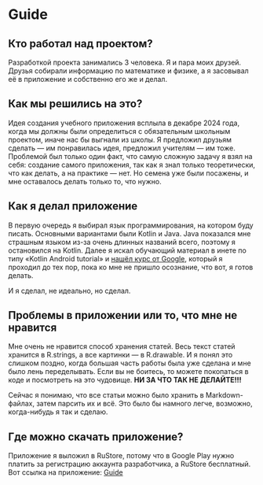 # Guide

## Кто работал над проектом?

Разработкой проекта занимались 3 человека. Я и пара моих друзей. Друзья собирали информацию по математике и физике, а я засовывал её в приложение и собственно его же и делал.

## Как мы решились на это?

Идея создания учебного приложения всплыла в декабре 2024 года, когда мы должны были определиться с обязательным школьным проектом, иначе нас бы выгнали из школы. Я предложил друзьям сделать — им понравилась идея, предложил учителям — им тоже. Проблемой был только один факт, что самую сложную задачу я взял на себя: создание самого приложения, так как я знал только теоретически, что как делать, а на практике — нет. Но семена уже были посажены, и мне оставалось делать только то, что нужно.

## Как я делал приложение

В первую очередь я выбирал язык программирования, на котором буду писать. Основными вариантами были Kotlin и Java. Java показался мне страшным языком из-за очень длинных названий всего, поэтому я остановился на Kotlin. Далее я искал обучающий материал в инете по типу «Kotlin Android tutorial» и [нашёл курс от Google](https://developer.android.com/courses/android-basics-compose/course), который я проходил до тех пор, пока ко мне не пришло осознание, что вот, я готов делать.

И я сделал, не идеально, но сделал.

## Проблемы в приложении или то, что мне не нравится

Мне очень не нравится способ хранения статей. Весь текст статей хранится в R.strings, а все картинки — в R.drawable. И я понял это слишком поздно, когда большая часть работы была уже сделана и мне было лень переделывать. Если вы не боитесь, то можете покопаться в коде и посмотреть на это чудовище. **НИ ЗА ЧТО ТАК НЕ ДЕЛАЙТЕ!!!**

Сейчас я понимаю, что все статьи можно было хранить в Markdown-файлах, затем парсить их и всё. Это было бы намного легче, возможно, когда-нибудь я так и сделаю.

## Где можно скачать приложение?

Приложение я выложил в RuStore, потому что в Google Play нужно платить за регистрацию аккаунта разработчика, а RuStore бесплатный.
Вот ссылка на приложение: [Guide](https://www.rustore.ru/catalog/app/com.example.guide)
